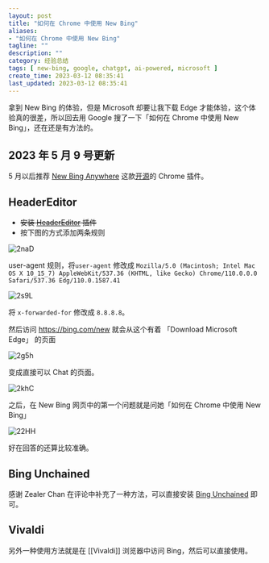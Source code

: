 ```yaml
---
layout: post
title: "如何在 Chrome 中使用 New Bing"
aliases:
- "如何在 Chrome 中使用 New Bing"
tagline: ""
description: ""
category: 经验总结
tags: [ new-bing, google, chatgpt, ai-powered, microsoft ]
create_time: 2023-03-12 08:35:41
last_updated: 2023-03-12 08:35:41
---
```


拿到 New Bing 的体验，但是 Microsoft 却要让我下载 Edge 才能体验，这个体验真的很差，所以回去用 Google 搜了一下「如何在 Chrome 中使用 New Bing」，还在还是有方法的。

## 2023 年 5 月 9 号更新

5 月以后推荐 [New Bing Anywhere](https://chrome.google.com/webstore/detail/new-bing-anywhere/hceobhjokpdbogjkplmfjeomkeckkngi) 这款[开源](https://github.com/haozi/New-Bing-Anywhere)的 Chrome 插件。

## HeaderEditor

- ~~安装 [HeaderEditor](https://chrome.google.com/webstore/detail/header-editor/eningockdidmgiojffjmkdblpjocbhgh/related) 插件~~
- 按下图的方式添加两条规则

![2naD](https://photo.einverne.info/images/2023/03/12/2naD.png)

user-agent 规则，将`user-agent` 修改成 `Mozilla/5.0 (Macintosh; Intel Mac OS X 10_15_7) AppleWebKit/537.36 (KHTML, like Gecko) Chrome/110.0.0.0 Safari/537.36 Edg/110.0.1587.41`

![2s9L](https://photo.einverne.info/images/2023/03/12/2s9L.png)

将 `x-forwarded-for` 修改成 `8.8.8.8`。

然后访问 <https://bing.com/new> 就会从这个有着 「Download Microsoft Edge」 的页面

![2g5h](https://photo.einverne.info/images/2023/03/12/2g5h.png)

变成直接可以 Chat 的页面。

![2khC](https://photo.einverne.info/images/2023/03/12/2khC.png)

之后，在 New Bing 网页中的第一个问题就是问她「如何在 Chrome 中使用 New Bing」

![22HH](https://photo.einverne.info/images/2023/03/12/22HH.png)

好在回答的还算比较准确。

## Bing Unchained

感谢 Zealer Chan 在评论中补充了一种方法，可以直接安装 [Bing Unchained](https://chrome.google.com/webstore/detail/bing-unchained-use-new-bi/laldfnbbeocphnilnofhedhcjcnchbld/related) 即可。

## Vivaldi

另外一种使用方法就是在 [[Vivaldi]] 浏览器中访问 Bing，然后可以直接使用。

